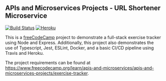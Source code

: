 ## APIs and Microservices Projects - URL Shortener Microservice

[![Build Status](https://travis-ci.org/asteffey/exercise-tracker.svg?branch=master)](https://travis-ci.org/asteffey/exercise-tracker)
[![Heroku](http://heroku-badge.herokuapp.com/?app=asteffey-exercise-tracker)](https://asteffey-exercise-tracker.herokuapp.com/)

This is a [freeCodeCamp](https://www.freecodecamp.org/) project to demonstrate a full-stack exercise tracker using Node and Express.
Additionally, this project also demonstrates the use of Typescript, Jest, ESLint, Docker, and a basic CI/CD pipeline using Travis and Heroku.

The project requirements can be found at https://www.freecodecamp.org/learn/apis-and-microservices/apis-and-microservices-projects/exercise-tracker.

